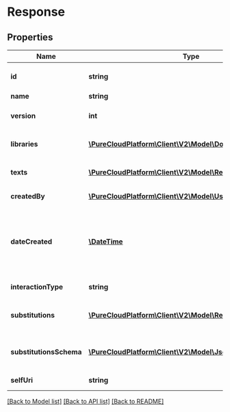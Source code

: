 # Response

## Properties
Name | Type | Description | Notes
------------ | ------------- | ------------- | -------------
**id** | **string** | The globally unique identifier for the object. | [optional] 
**name** | **string** |  | [optional] 
**version** | **int** | Version number required for updates. | [optional] 
**libraries** | [**\PureCloudPlatform\Client\V2\Model\DomainEntityRef[]**](DomainEntityRef.md) | One or more libraries response is associated with. | 
**texts** | [**\PureCloudPlatform\Client\V2\Model\ResponseText[]**](ResponseText.md) | One or more texts associated with the response. | 
**createdBy** | [**\PureCloudPlatform\Client\V2\Model\User**](User.md) | User that created the response | [optional] 
**dateCreated** | [**\DateTime**](\DateTime.md) | The date and time the response was created. Date time is represented as an ISO-8601 string. For example: yyyy-MM-ddTHH:mm:ss.SSSZ | [optional] 
**interactionType** | **string** | The interaction type for this response. | [optional] 
**substitutions** | [**\PureCloudPlatform\Client\V2\Model\ResponseSubstitution[]**](ResponseSubstitution.md) | Details about any text substitutions used in the texts for this response. | [optional] 
**substitutionsSchema** | [**\PureCloudPlatform\Client\V2\Model\JsonSchemaDocument**](JsonSchemaDocument.md) | Metadata about the text substitutions in json schema format. | [optional] 
**selfUri** | **string** | The URI for this object | [optional] 

[[Back to Model list]](../README.md#documentation-for-models) [[Back to API list]](../README.md#documentation-for-api-endpoints) [[Back to README]](../README.md)


